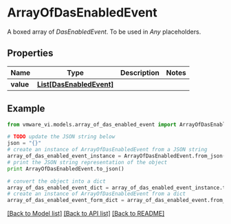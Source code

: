 # ArrayOfDasEnabledEvent

A boxed array of *DasEnabledEvent*. To be used in *Any* placeholders. 

## Properties
Name | Type | Description | Notes
------------ | ------------- | ------------- | -------------
**value** | [**List[DasEnabledEvent]**](DasEnabledEvent.md) |  | 

## Example

```python
from vmware_vi.models.array_of_das_enabled_event import ArrayOfDasEnabledEvent

# TODO update the JSON string below
json = "{}"
# create an instance of ArrayOfDasEnabledEvent from a JSON string
array_of_das_enabled_event_instance = ArrayOfDasEnabledEvent.from_json(json)
# print the JSON string representation of the object
print ArrayOfDasEnabledEvent.to_json()

# convert the object into a dict
array_of_das_enabled_event_dict = array_of_das_enabled_event_instance.to_dict()
# create an instance of ArrayOfDasEnabledEvent from a dict
array_of_das_enabled_event_form_dict = array_of_das_enabled_event.from_dict(array_of_das_enabled_event_dict)
```
[[Back to Model list]](../README.md#documentation-for-models) [[Back to API list]](../README.md#documentation-for-api-endpoints) [[Back to README]](../README.md)


